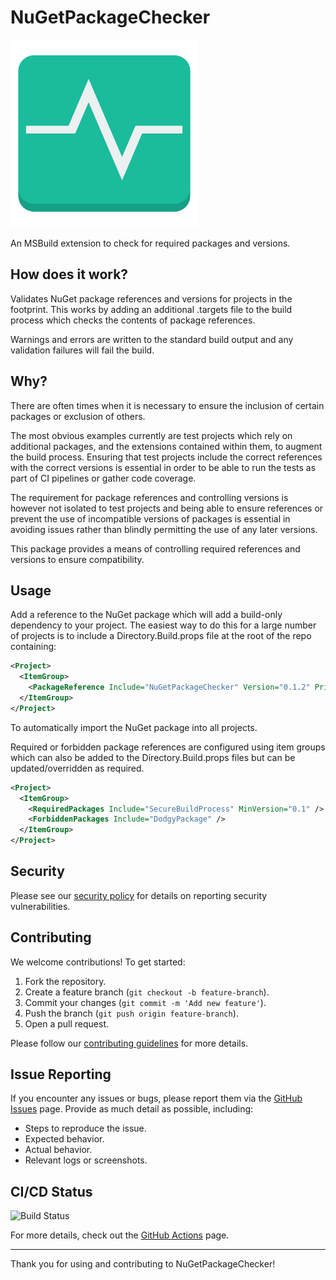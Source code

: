 # NuGetPackageChecker

<img src="./Monitor.png" width="300px" />

An MSBuild extension to check for required packages and versions.

## How does it work?

Validates NuGet package references and versions for projects in the footprint. This works by adding an additional .targets file to the build process which checks the contents of package references.

Warnings and errors are written to the standard build output and any validation failures will fail the build.

## Why?

There are often times when it is necessary to ensure the inclusion of certain packages or exclusion of others.

The most obvious examples currently are test projects which rely on additional packages, and the extensions contained within them, to augment the build process. Ensuring that test projects include the correct references with the correct versions is essential in order to be able to run the tests as part of CI pipelines or gather code coverage.

The requirement for package references and controlling versions is however not isolated to test projects and being able to ensure references or prevent the use of incompatible versions of packages is essential in avoiding issues rather than blindly permitting the use of any later versions.

This package provides a means of controlling required references and versions to ensure compatibility.

## Usage

Add a reference to the NuGet package which will add a build-only dependency to your project. The easiest way to do this for a large number of projects is to include a Directory.Build.props file at the root of the repo containing:

```xml
<Project>
  <ItemGroup>
    <PackageReference Include="NuGetPackageChecker" Version="0.1.2" PrivateAssets="All"/>
  </ItemGroup>
</Project>
```

To automatically import the NuGet package into all projects.

Required or forbidden package references are configured using item groups which can also be added to the Directory.Build.props files but can be updated/overridden as required.

```xml
<Project>
  <ItemGroup>
    <RequiredPackages Include="SecureBuildProcess" MinVersion="0.1" />
    <ForbiddenPackages Include="DodgyPackage" />
  </ItemGroup>
</Project>
```

## Security

Please see our [security policy](https://github.com/G-Research/NuGetPackageChecker/blob/main/SECURITY.md) for details on reporting security vulnerabilities.

## Contributing

We welcome contributions! To get started:

1. Fork the repository.
2. Create a feature branch (`git checkout -b feature-branch`).
3. Commit your changes (`git commit -m 'Add new feature'`).
4. Push the branch (`git push origin feature-branch`).
5. Open a pull request.

Please follow our [contributing guidelines](https://github.com/G-Research/NuGetPackageChecker/blob/main/CONTRIBUTING.md) for more details.

## Issue Reporting

If you encounter any issues or bugs, please report them via the [GitHub Issues](https://github.com/G-Research/NuGetPackageChecker/issues) page. Provide as much detail as possible, including:
- Steps to reproduce the issue.
- Expected behavior.
- Actual behavior.
- Relevant logs or screenshots.

## CI/CD Status

![Build Status](https://github.com/G-Research/NuGetPackageChecker/actions/workflows/ci.yaml/badge.svg)

For more details, check out the [GitHub Actions](https://github.com/G-Research/NuGetPackageChecker/actions) page.

---

Thank you for using and contributing to NuGetPackageChecker!

